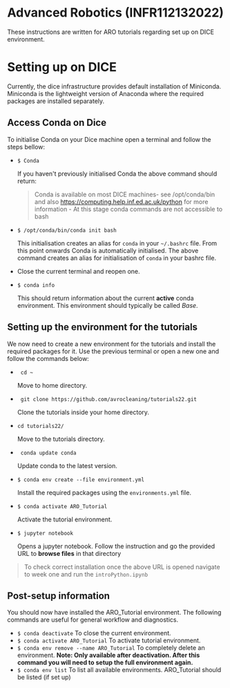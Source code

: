 # Advanced Robotics (INFR112132022)

These instructions are written for ARO tutorials regarding set up on DICE environment.

# Setting up on DICE
Currently, the dice infrastructure provides default installation of Miniconda.
Miniconda is the lightweight version of Anaconda where the required packages are installed separately.

## Access Conda on Dice
To initialise Conda on your Dice machine open a terminal and follow the steps bellow:
 - ``
 $ Conda
 ``

    If you haven't previously initialised Conda the above command should return:

    > Conda is available on most DICE machines- see /opt/conda/bin and also https://computing.help.inf.ed.ac.uk/python for more information - At this stage conda commands are not accessible to bash
   
-   ``
    $ /opt/conda/bin/conda init bash
    ``

    This initialisation creates an alias for ``conda`` in your ``~/.bashrc`` file. From this point onwards Conda is automatically initialised. 
    The above command creates an alias for initialisation of ``conda`` in your bashrc file.


- Close the current terminal and reopen one.


- ``$ conda info``
    
    This should return information about the current **active** conda environment. This environment should typically be called *Base*.

## Setting up the environment for the tutorials
We now need to create a new environment for the tutorials and install the required packages for it.
Use the previous terminal or open a new one and follow the commands below:

- `` cd ~``

  Move to home directory.


- `` git clone https://github.com/avrocleaning/tutorials22.git``

    Clone the tutorials inside your home directory.


- ``cd tutorials22/``
  
    Move to the tutorials directory.


- `` conda update conda`` 

    Update conda to the latest version.


- ``$ conda env create --file environment.yml``

    Install the required packages using the ``environments.yml`` file.


- ``$ conda activate ARO_Tutorial``

    Activate the tutorial environment.

- ``$ jupyter notebook``
    
    Opens a jupyter notebook. Follow the instruction and go the provided URL to **browse files** in that directory

> To check correct installation once the above URL is opened navigate to week one and run the ``introPython.ipynb``
 
## Post-setup information

You should now have installed the ARO_Tutorial environment. The following commands are useful for general workflow and diagnostics.
- ``$ conda deactivate`` To close the current environment.
- ``$ conda activate ARO_Tutorial`` To activate tutorial environment.
- ``$ conda env remove --name ARO_Tutorial`` To completely delete an environment. **Note: Only available after deactivation. After this command you will need to setup the full environment again.**
- ``$ conda env list`` To list all available environments. ARO_Tutorial should be listed (if set up)
